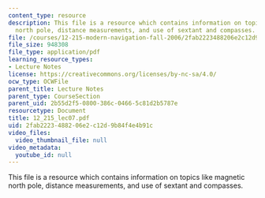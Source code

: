 ```yaml
---
content_type: resource
description: This file is a resource which contains information on topics like magnetic
  north pole, distance measurements, and use of sextant and compasses.
file: /courses/12-215-modern-navigation-fall-2006/2fab2223488206e2c12d9b84f4e4b91c_12_215_lec07.pdf
file_size: 948308
file_type: application/pdf
learning_resource_types:
- Lecture Notes
license: https://creativecommons.org/licenses/by-nc-sa/4.0/
ocw_type: OCWFile
parent_title: Lecture Notes
parent_type: CourseSection
parent_uid: 2b55d2f5-0800-386c-0466-5c81d2b5787e
resourcetype: Document
title: 12_215_lec07.pdf
uid: 2fab2223-4882-06e2-c12d-9b84f4e4b91c
video_files:
  video_thumbnail_file: null
video_metadata:
  youtube_id: null
---
```

This file is a resource which contains information on topics like magnetic north pole, distance measurements, and use of sextant and compasses.